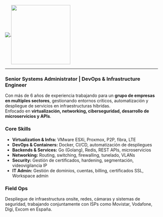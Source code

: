 <a href="https://github.com/anuraghazra/github-readme-stats">
  <img align="center" src="https://github-readme-stats.vercel.app/api?username=juiicesb&show_icons=true&count_private=true&theme=tokyonight" />
</a>
<a href="https://github.com/anuraghazra/convoychat">
  <img align="center" src="https://github-readme-stats.vercel.app/api/top-langs/?username=juiicesb&layout=compact&theme=tokyonight" height="195.2px"/>
</a>

---

### Senior Systems Administrator | DevOps & Infrastructure Engineer

Con más de 6 años de experiencia trabajando para un **grupo de empresas en multiples sectores**, gestionando entornos críticos, automatización y despliegue de servicios en infraestructuras híbridas.  
Enfocado en **virtualización, networking, ciberseguridad, desarrollo de microservicios y APIs**.

### Core Skills
- **Virtualization & Infra:** VMware ESXi, Proxmox, P2P, fibra, LTE  
- **DevOps & Containers:** Docker, CI/CD, automatización de despliegues  
- **Backends & Services:** Go (Golang), Redis, REST APIs, microservicios  
- **Networking:** Routing, switching, firewalling, tunelado, VLANs  
- **Security:** Gestión de certificados, hardening, segmentación, videovigilancia IP  
- **IT Admin:** Gestión de dominios, cuentas, billing, certificados SSL, Workspace admin

### Field Ops
Despliegue de infraestructura onsite, redes, cámaras y sistemas de seguridad, trabajando conjuntamente con ISPs como Movistar, Vodafone, Digi, Excom en España.
